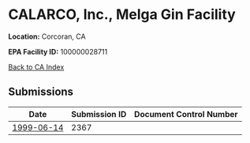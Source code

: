 # CALARCO, Inc., Melga Gin Facility

**Location:** Corcoran, CA

**EPA Facility ID:** 100000028711

[Back to CA Index](../../index.md)

## Submissions

| Date | Submission ID | Document Control Number |
|------|--------------|-------------------------|
| [1999-06-14](submissions/2367.md) | 2367 |  |
